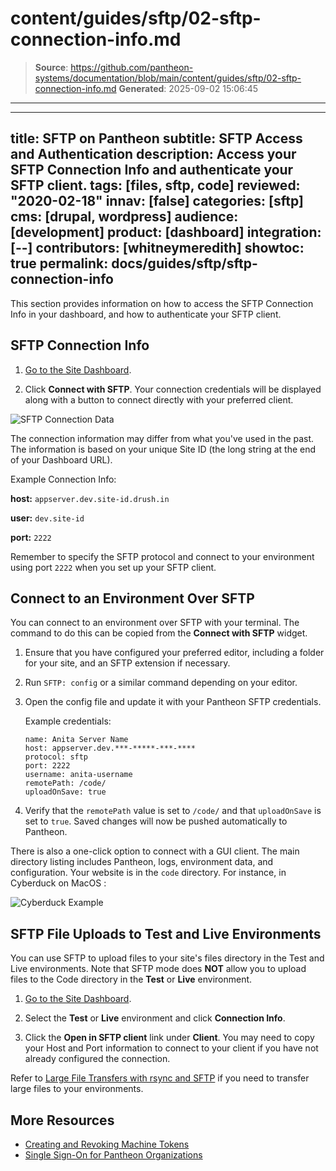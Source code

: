 # content/guides/sftp/02-sftp-connection-info.md

> **Source**: https://github.com/pantheon-systems/documentation/blob/main/content/guides/sftp/02-sftp-connection-info.md
> **Generated**: 2025-09-02 15:06:45

---

---
title: SFTP on Pantheon
subtitle: SFTP Access and Authentication
description: Access your SFTP Connection Info and authenticate your SFTP client.
tags: [files, sftp, code]
reviewed: "2020-02-18"
innav: [false]
categories: [sftp]
cms: [drupal, wordpress]
audience: [development]
product: [dashboard]
integration: [--]
contributors: [whitneymeredith]
showtoc: true
permalink: docs/guides/sftp/sftp-connection-info
---

This section provides information on how to access the SFTP Connection Info in your dashboard, and how to authenticate your SFTP client.

## SFTP Connection Info

1. [Go to the Site Dashboard](/guides/account-mgmt/workspace-sites-teams/sites#site-dashboard).

1. Click **Connect with SFTP**. Your connection credentials will be displayed along with a button to connect directly with your preferred client.

 ![SFTP Connection Data](../../../images/dashboard/sftp-mode-connection-info.png)

The connection information may differ from what you've used in the past. The information is based on your unique Site ID (the long string at the end of your Dashboard URL).

Example Connection Info:

**host:** `appserver.dev.site-id.drush.in`

**user:** `dev.site-id`

**port:** `2222`

<Alert title="Note" type="info">

Remember to specify the SFTP protocol and connect to your environment using port `2222` when you set up your SFTP client.

</Alert>

## Connect to an Environment Over SFTP

You can connect to an environment over SFTP with your terminal. The command to do this can be copied from the **Connect with SFTP** widget.

1. Ensure that you have configured your preferred editor, including a folder for your site, and an SFTP extension if necessary.

1. Run `SFTP: config` or a similar command depending on your editor.

1. Open the config file and update it with your Pantheon SFTP credentials.

    Example credentials:

    ```bash{promptUser: user}
    name: Anita Server Name
    host: appserver.dev.***-*****-***-****
    protocol: sftp
    port: 2222
    username: anita-username
    remotePath: /code/
    uploadOnSave: true
    ```

1. Verify that the `remotePath` value is set to `/code/` and that `uploadOnSave` is set to `true`. Saved changes will now be pushed automatically to Pantheon.

There is also a one-click option to connect with a GUI client. The main directory listing includes Pantheon, logs, environment data, and configuration. Your website is in the `code` directory. For instance, in Cyberduck on MacOS :

![Cyberduck Example](../../../images/cyberduck-example.png)

## SFTP File Uploads to Test and Live Environments

You can use SFTP to upload files to your site's files directory in the Test and Live environments. Note that SFTP mode does **NOT** allow you to upload files to the Code directory in the **Test** or **Live** environment.

1. [Go to the Site Dashboard](/guides/account-mgmt/workspace-sites-teams/sites#site-dashboard).

1. Select the **Test** or **Live** environment and click **Connection Info**.

1. Click the **Open in SFTP client** link under **Client**. You may need to copy your Host and Port information to connect to your client if you have not already configured the connection.

Refer to [Large File Transfers with rsync and SFTP](/guides/sftp/rsync-and-sftp) if you need to transfer large files to your environments.

<Partial file="auth.md" />

## More Resources

- [Creating and Revoking Machine Tokens](/machine-tokens)
- [Single Sign-On for Pantheon Organizations](/guides/sso/sso-organizations)
